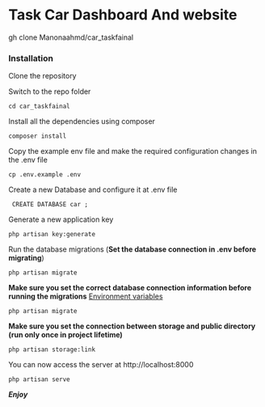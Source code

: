 # Task Car Dashboard And website
gh  clone Manonaahmd/car_taskfainal

### Installation


Clone the repository

    


Switch to the repo folder

    cd car_taskfainal

Install all the dependencies using composer

    composer install

Copy the example env file and make the required configuration changes in the .env file

    cp .env.example .env

Create a new Database and configure it at .env file

     CREATE DATABASE car ;

Generate a new application key

    php artisan key:generate
    

Run the database migrations (**Set the database connection in .env before migrating**)

    php artisan migrate

**Make sure you set the correct database connection information before running the migrations** [Environment variables](#environment-variables)

    php artisan migrate

**Make sure you set the connection between storage and public directory (run only once in project lifetime)**

    php artisan storage:link 


You can now access the server at http://localhost:8000

    php artisan serve


***Enjoy*** 
    
    
